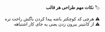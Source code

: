 <div dir="rtl">

:label: **نکات مهم طراحی هر قالب** 	 
  
   ⚠️  هرچی کد کوچکتر باشه پیدا کردن باگش راحت تره
  <br>
   ⚠️  از کانتینر بیرون زدن یعنی یه جای کار اشتباهه
 </div>
